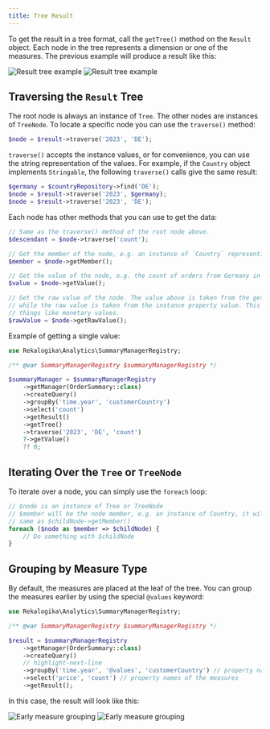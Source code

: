 ```yaml
---
title: Tree Result
---
```


To get the result in a tree format, call the `getTree()` method on the `Result`
object. Each node in the tree represents a dimension or one of the measures. The
previous example will produce a result like this:

![Result tree example](./diagrams/simple.light.svg#light)
![Result tree example](./diagrams/simple.dark.svg#dark)

## Traversing the `Result` Tree

The root node is always an instance of `Tree`. The other nodes are instances
of `TreeNode`. To locate a specific node you can use the `traverse()` method:

```php
$node = $result->traverse('2023', 'DE');
```

`traverse()` accepts the instance values, or for convenience, you can use the
string representation of the values. For example, if the `Country` object
implements `Stringable`, the following `traverse()` calls give the same result:

```php
$germany = $countryRepository->find('DE');
$node = $result->traverse('2023', $germany);
$node = $result->traverse('2023', 'DE');
```

Each node has other methods that you can use to get the data:

```php
// Same as the traverse() method of the root node above.
$descendant = $node->traverse('count');

// Get the member of the node, e.g. an instance of `Country` representing Germany
$member = $node->getMember();

// Get the value of the node, e.g. the count of orders from Germany in 2023
$value = $node->getValue();

// Get the raw value of the node. The value above is taken from the getter method,
// while the raw value is taken from the instance property value. This is useful for
// things like monetary values.
$rawValue = $node->getRawValue();
```

Example of getting a single value:

```php
use Rekalogika\Analytics\SummaryManagerRegistry;

/** @var SummaryManagerRegistry $summaryManagerRegistry */

$summaryManager = $summaryManagerRegistry
    ->getManager(OrderSummary::class)
    ->createQuery()
    ->groupBy('time.year', 'customerCountry')
    ->select('count')
    ->getResult()
    ->getTree()
    ->traverse('2023', 'DE', 'count')
    ?->getValue()
    ?? 0;
```

## Iterating Over the `Tree` or `TreeNode`

To iterate over a node, you can simply use the `foreach` loop:

```php
// $node is an instance of Tree or TreeNode
// $member will be the node member, e.g. an instance of Country, it will be the
// same as $childNode->getMember()
foreach ($node as $member => $childNode) {
    // Do something with $childNode
}
```

## Grouping by Measure Type

By default, the measures are placed at the leaf of the tree. You can group the
measures earlier by using the special `@values` keyword:

```php
use Rekalogika\Analytics\SummaryManagerRegistry;

/** @var SummaryManagerRegistry $summaryManagerRegistry */

$result = $summaryManagerRegistry
    ->getManager(OrderSummary::class)
    ->createQuery()
    // highlight-next-line
    ->groupBy('time.year', '@values', 'customerCountry') // property name of the dimension
    ->select('price', 'count') // property names of the measures
    ->getResult();
```

In this case, the result will look like this:

![Early measure grouping](./diagrams/early-measure-grouping.light.svg#light)
![Early measure grouping](./diagrams/early-measure-grouping.dark.svg#dark)